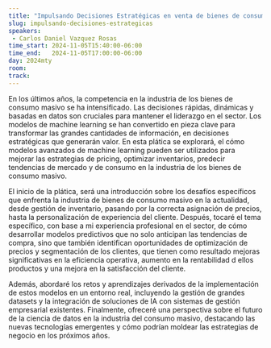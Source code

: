 ```yaml
---
title: "Impulsando Decisiones Estratégicas en venta de bienes de consumo masivo a través del Machine Learning"
slug: impulsando-decisiones-estrategicas
speakers:
 - Carlos Daniel Vazquez Rosas
time_start: 2024-11-05T15:40:00-06:00
time_end:   2024-11-05T17:00:00-06:00
day: 2024mty
room: 
track:  
---
```


En los últimos años, la competencia en la industria de los bienes de consumo masivo se ha intensificado. Las decisiones rápidas, dinámicas y basadas en datos son cruciales para mantener el liderazgo en el sector. Los modelos de machine learning se han convertido en pieza clave para transformar las grandes cantidades de información, en decisiones estratégicas que generarán valor. En esta plática se explorará, el cómo modelos avanzados de machine learning pueden ser utilizados para mejorar las estrategias de pricing, optimizar inventarios, predecir tendencias de mercado y de consumo en la industria de los bienes de consumo masivo.

El inicio de la plática, será una introducción sobre los desafíos específicos que enfrenta la industria de bienes de consumo masivo en la actualidad, desde gestión de inventario, pasando por la correcta asignación de precios, hasta la personalización de experiencia del cliente. Después, tocaré el tema específico, con base a mi experiencia profesional en el sector, de cómo desarrollar modelos predictivos que no solo anticipan las tendencias de compra, sino que también identifican oportunidades de optimización de precios y segmentación de los clientes, que tienen como resultado mejoras significativas en la eficiencia operativa, aumento en la rentabilidad d ellos productos y una mejora en la satisfacción del cliente.

Además, abordaré los retos y aprendizajes derivados de la implementación de estos modelos en un entorno real, incluyendo la gestión de grandes datasets y la integración de soluciones de IA con sistemas de gestión empresarial existentes. Finalmente, ofreceré una perspectiva sobre el futuro de la ciencia de datos en la industria del consumo masivo, destacando las nuevas tecnologías emergentes y cómo podrían moldear las estrategias de negocio en los próximos años.

